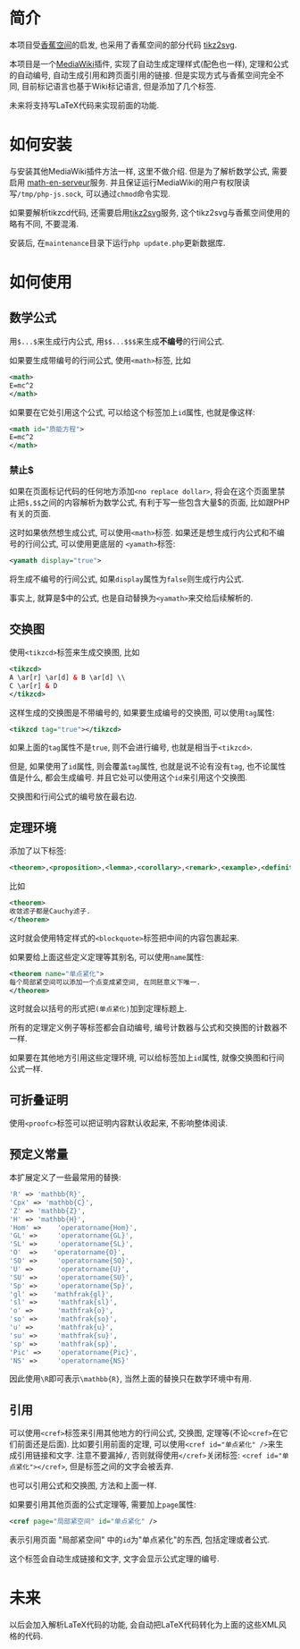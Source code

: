 # 简介
本项目受[香蕉空间](https://www.bananaspace.org)的启发, 也采用了香蕉空间的部分代码
[tikz2svg](https://github.com/banana-space/tikz2svg).

本项目是一个[MediaWiki](https://www.mediawiki.org/wiki/MediaWiki)插件,
实现了自动生成定理样式(配色也一样), 定理和公式的自动编号, 自动生成引用和跨页面引用的链接.
但是实现方式与香蕉空间完全不同, 目前标记语言也基于Wiki标记语言, 但是添加了几个标签.

未来将支持写LaTeX代码来实现前面的功能.

# 如何安装
与安装其他MediaWiki插件方法一样, 这里不做介绍. 但是为了解析数学公式, 需要启用
[math-en-serveur](https://github.com/AkiSakuchan/MathEnServeur)服务.
并且保证运行MediaWiki的用户有权限读写```/tmp/php-js.sock```,
可以通过```chmod```命令实现.

如果要解析tikzcd代码, 还需要启用[tikz2svg](https://github.com/AkiSakuchan/tikz2svg)服务, 这个tikz2svg与香蕉空间使用的略有不同, 不要混淆.

安装后, 在```maintenance```目录下运行```php update.php```更新数据库.

# 如何使用

## 数学公式
用```$...$```来生成行内公式, 用```$$...$$$```来生成**不编号**的行间公式.

如果要生成带编号的行间公式, 使用```<math>```标签, 比如
```xml
<math>
E=mc^2
</math>
```
如果要在它处引用这个公式, 可以给这个标签加上```id```属性, 也就是像这样:
```xml
<math id="质能方程">
E=mc^2
</math>
```

### 禁止$
如果在页面标记代码的任何地方添加```<no replace dollar>```, 将会在这个页面里禁止把```$,$$```之间的内容解析为数学公式, 
有利于写一些包含大量$的页面, 比如跟PHP有关的页面.

这时如果依然想生成公式, 可以使用```<math>```标签. 如果还是想生成行内公式和不编号的行间公式, 可以使用更底层的
```<yamath>```标签:
```xml
<yamath display="true">
```
将生成不编号的行间公式, 如果```display```属性为```false```则生成行内公式.

事实上, 就算是$中的公式, 也是自动替换为```<yamath>```来交给后续解析的.

## 交换图
使用```<tikzcd>```标签来生成交换图, 比如
```xml
<tikzcd>
A \ar[r] \ar[d] & B \ar[d] \\
C \ar[r] & D
</tikzcd>
```
这样生成的交换图是不带编号的, 如果要生成编号的交换图, 可以使用```tag```属性:
```xml
<tikzcd tag="true"></tikzcd>
```
如果上面的```tag```属性不是```true```, 则不会进行编号, 也就是相当于```<tikzcd>```.

但是, 如果使用了```id```属性, 则会覆盖```tag```属性, 也就是说不论有没有```tag```, 也不论属性值是什么, 都会生成编号.
并且它处可以使用这个```id```来引用这个交换图.

交换图和行间公式的编号放在最右边.

## 定理环境
添加了以下标签:
```xml
<theorem>,<proposition>,<lemma>,<corollary>,<remark>,<example>,<definition>
```
比如
```xml
<theorem>
收敛滤子都是Cauchy滤子.
</theorem>
```
这时就会使用特定样式的```<blockquote>```标签把中间的内容包裹起来.

如果要给上面这些定义定理等其别名, 可以使用```name```属性:
```xml
<theorem name="单点紧化">
每个局部紧空间可以添加一个点变成紧空间, 在同胚意义下唯一.
</theorem>
```
这时就会以括号的形式把```(单点紧化)```加到定理标题上.

所有的定理定义例子等标签都会自动编号, 编号计数器与公式和交换图的计数器不一样.

如果要在其他地方引用这些定理环境, 可以给标签加上```id```属性, 就像交换图和行间公式一样.

## 可折叠证明
使用```<proofc>```标签可以把证明内容默认收起来, 不影响整体阅读.

## 预定义常量
本扩展定义了一些最常用的替换:
```PHP
'R' => 'mathbb{R}',
'Cpx' => 'mathbb{C}',
'Z' => 'mathbb{Z}',
'H' => 'mathbb{H}',
'Hom' =>    'operatorname{Hom}',
'GL' =>     'operatorname{GL}',
'SL' =>     'operatorname{SL}',
'O'  =>    'operatorname{O}',
'SO' =>     'operatorname{SO}',
'U' =>      'operatorname{U}',
'SU' =>     'operatorname{SU}',
'Sp' =>     'operatorname{Sp}',
'gl' =>    'mathfrak{gl}',
'sl' =>     'mathfrak{sl}',
'o' =>      'mathfrak{o}',
'so' =>     'mathfrak{so}',
'u' =>      'mathfrak{u}',
'su' =>     'mathfrak{su}',
'sp' =>     'mathfrak{sp}',
'Pic' =>    'operatorname{Pic}',
'NS' =>     'operatorname{NS}'
```
因此使用```\R```即可表示```\mathbb{R}```, 当然上面的替换只在数学环境中有用.

## 引用
可以使用```<cref>```标签来引用其他地方的行间公式, 交换图, 定理等(不论```<cref>```在它们前面还是后面).
比如要引用前面的定理, 可以使用```<cref id="单点紧化" />```来生成引用链接和文字. 注意不要漏掉```/```, 否则就得使用```</cref>```关闭标签:
```<cref id="单点紧化"></cref>```, 但是标签之间的文字会被丢弃.

也可以引用公式和交换图, 方法和上面一样.

如果要引用其他页面的公式定理等, 需要加上```page```属性:
```xml
<cref page="局部紧空间" id="单点紧化" />
```
表示引用页面 "局部紧空间" 中的```id```为"单点紧化"的东西, 包括定理或者公式.

这个标签会自动生成链接和文字, 文字会显示公式定理的编号.

# 未来
以后会加入解析LaTeX代码的功能, 会自动把LaTeX代码转化为上面的这些XML风格的代码.